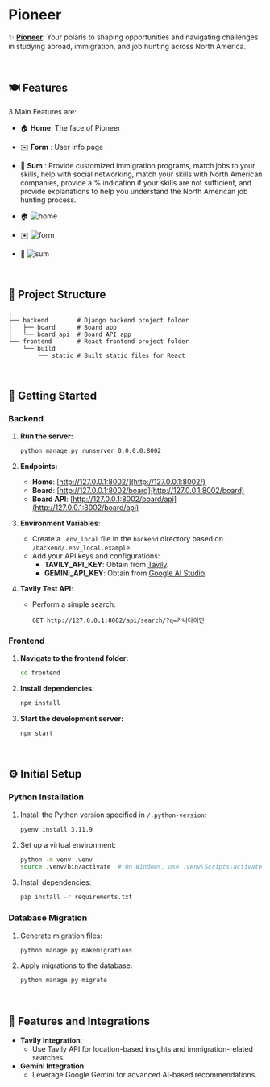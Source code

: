 # Pioneer

✨ **[Pioneer](https://katechackers.com)**: Your polaris to shaping opportunities and navigating challenges in studying abroad, immigration, and job hunting across North America.

<br>

## 🍽️ Features
3 Main Features are:
- 🏠 **Home**: The face of Pioneer
- ✉️ **Form** : User info page
- 📜 **Sum** : Provide customized immigration programs, match jobs to your skills, help with social networking, match your skills with North American companies, provide a % indication if your skills are not sufficient, and provide explanations to help you understand the North American job hunting process.

- 🏠
![home](https://github.com/user-attachments/assets/4f173461-1003-47b1-8491-0712b9e2af14)

- ✉️
![form](https://github.com/user-attachments/assets/394e9eea-d0f4-43e2-b852-9dc8f70bf487)

- 📜
![sum](https://github.com/user-attachments/assets/d3c38bb2-1113-4f0d-91ee-3a85176adbfd)

<br>

## 📂 Project Structure

```
.
├── backend        # Django backend project folder
│   ├── board      # Board app
│   └── board_api  # Board API app
└── frontend       # React frontend project folder
    └── build
        └── static # Built static files for React
```

<br>

## 🚀 Getting Started

### Backend

1. **Run the server:**
   ```bash
   python manage.py runserver 0.0.0.0:8002
   ```

2. **Endpoints:**
   - **Home**: [http://127.0.0.1:8002/](http://127.0.0.1:8002/)
   - **Board**: [http://127.0.0.1:8002/board](http://127.0.0.1:8002/board)
   - **Board API**: [http://127.0.0.1:8002/board/api](http://127.0.0.1:8002/board/api)

3. **Environment Variables**:
   - Create a `.env_local` file in the `backend` directory based on `/backend/.env_local.example`.
   - Add your API keys and configurations:
     - **TAVILY_API_KEY**: Obtain from [Tavily](https://tavily.com/).
     - **GEMINI_API_KEY**: Obtain from [Google AI Studio](https://aistudio.google.com/apikey).

4. **Tavily Test API**:
   - Perform a simple search:
     ```
     GET http://127.0.0.1:8002/api/search/?q=카나다이민
     ```

### Frontend

1. **Navigate to the frontend folder:**
   ```bash
   cd frontend
   ```

2. **Install dependencies:**
   ```bash
   npm install
   ```

3. **Start the development server:**
   ```bash
   npm start
   ```

<br>

## ⚙️ Initial Setup

### Python Installation

1. Install the Python version specified in `/.python-version`:
   ```bash
   pyenv install 3.11.9
   ```

2. Set up a virtual environment:
   ```bash
   python -m venv .venv
   source .venv/bin/activate  # On Windows, use .venv\Scripts\activate
   ```

3. Install dependencies:
   ```bash
   pip install -r requirements.txt
   ```

### Database Migration

1. Generate migration files:
   ```bash
   python manage.py makemigrations
   ```

2. Apply migrations to the database:
   ```bash
   python manage.py migrate
   ```

<br>

## 🤖 Features and Integrations

- **Tavily Integration**:
  - Use Tavily API for location-based insights and immigration-related searches.
- **Gemini Integration**:
  - Leverage Google Gemini for advanced AI-based recommendations.


